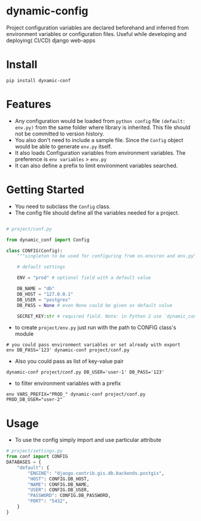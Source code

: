 # dynamic-config
Project configuration variables are declared beforehand and inferred from environment variables or configuration files. Useful while developing and deploying( CI/CD) django web-apps

# Install
```
pip install dynamic-conf
```

# Features
- Any configuration would be loaded from `python config` file `(default: env.py)` from the same folder where library is 
inherited. This file should not be committed to version history.
- You also don't need to include a sample file. Since the `Config` object would be able to generate `env.py` itself.
- It also loads Configuration variables from environment variables. The preference is `env variables` > `env.py`
- It can also define a prefix to limit environment variables searched.


# Getting Started

- You need to subclass the `Config` class.
- The config file should define all the variables needed for a project.

```python

# project/conf.py

from dynamic_conf import Config

class CONFIG(Config):
    """singleton to be used for configuring from os.environ and env.py"""

    # default settings

    ENV = "prod" # optional field with a default value

    DB_NAME = "db"
    DB_HOST = "127.0.0.1"
    DB_USER = "postgres"
    DB_PASS = None # even None could be given as default value

    SECRET_KEY:str # required field. Note: in Python 2 use `dynamic_conf.REQUIRED`
```

- to create `project/env.py` just run with the path to CONFIG class's module
```shell script
# you could pass environment variables or set already with export
env DB_PASS='123' dynamic-conf project/conf.py
```

- Also you could pass as list of key-value pair
```
dynamic-conf project/conf.py DB_USER='user-1' DB_PASS='123'
```

- to filter environment variables with a prefix
```
env VARS_PREFIX="PROD_" dynamic-conf project/conf.py PROD_DB_USER="user-2"
```

# Usage

- To use the config simply import and use particular attribute
```python
# project/settings.py
from conf import CONFIG
DATABASES = {
    "default": {
        "ENGINE": "django.contrib.gis.db.backends.postgis",
        "HOST": CONFIG.DB_HOST,
        "NAME": CONFIG.DB_NAME,
        "USER": CONFIG.DB_USER,
        "PASSWORD": CONFIG.DB_PASSWORD,
        "PORT": "5432",
    }
}
```
